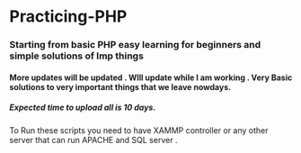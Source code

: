 # Practicing-PHP
### Starting from basic PHP easy learning for beginners and simple solutions of Imp things 

#### More updates will be updated . WIll update while I am working . Very Basic solutions to very important things that we leave nowdays.
##### Expected time to upload all is 10 days.


To Run these scripts you need to have XAMMP controller or any other server that can run APACHE and SQL server . 
